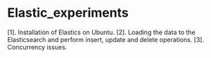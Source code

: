 # Elastic_experiments

[1]. Installation of Elastics on Ubuntu.
[2]. Loading the data to the Elasticsearch and perform insert, update and delete operations.
[3]. Concurrency issues.
